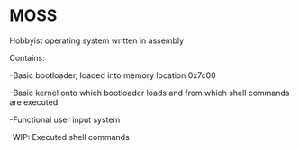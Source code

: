# MOSS
Hobbyist operating system written in assembly

Contains:

-Basic bootloader, loaded into memory location 0x7c00

-Basic kernel onto which bootloader loads and from which shell commands are executed

-Functional user input system

-WIP: Executed shell commands

